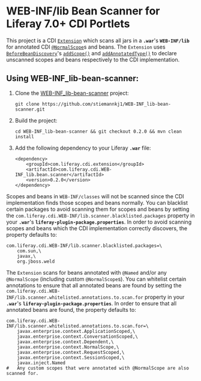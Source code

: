 # WEB-INF/lib Bean Scanner for Liferay 7.0+ CDI Portlets

This project is a CDI [`Extension`](https://docs.jboss.org/cdi/api/1.2/javax/enterprise/inject/spi/Extension.html) which scans all jars in a **`.war`**'s **`WEB-INF/lib`** for annotated CDI [`@NormalScope`](https://docs.jboss.org/cdi/api/1.2/javax/enterprise/context/NormalScope.html)s and beans. The `Extension` uses [`BeforeBeanDiscovery`](https://docs.jboss.org/cdi/api/1.2/javax/enterprise/inject/spi/BeforeBeanDiscovery.html)'s [`addScope()`](https://docs.jboss.org/cdi/api/1.2/javax/enterprise/inject/spi/BeforeBeanDiscovery.html#addScope(java.lang.Class,%20boolean,%20boolean)) and [`addAnnotatedType()`](https://docs.jboss.org/cdi/api/1.2/javax/enterprise/inject/spi/BeforeBeanDiscovery.html#addAnnotatedType(javax.enterprise.inject.spi.AnnotatedType)) to declare unscanned scopes and beans respectively to the CDI implementation.

## Using WEB-INF_lib-bean-scanner:

1. Clone the [WEB-INF_lib-bean-scanner](https://github.com/stiemannkj1/WEB-INF_lib-bean-scanner) project:

    ```
    git clone https://github.com/stiemannkj1/WEB-INF_lib-bean-scanner.git
    ```

2. Build the project:

    ```
    cd WEB-INF_lib-bean-scanner && git checkout 0.2.0 && mvn clean install
	```

3. Add the following dependency to your Liferay **`.war`** file:


    ```
    <dependency>
        <groupId>com.liferay.cdi.extension</groupId>
        <artifactId>com.liferay.cdi.WEB-INF_lib.bean.scanner</artifactId>
        <version>0.2.0</version>
    </dependency>
    ```

Scopes and beans in `WEB-INF/classes` will not be scanned since the CDI implementation finds those scopes and beans normally. You can blacklist certain packages to avoid scanning them for scopes and beans by setting the `com.liferay.cdi.WEB-INF/lib.scanner.blacklisted.packages` property in your **`.war`**'s **`liferay-plugin-package.properties`**. In order to avoid scanning scopes and beans which the CDI implementation correctly discovers, the property defaults to:

```
com.liferay.cdi.WEB-INF/lib.scanner.blacklisted.packages=\
	com.sun,\
	javax,\
	org.jboss.weld
```

The `Extension` scans for beans annotated with `@Named` and/or any `@NormalScope` (including custom `@NormalScope`s). You can whitelist certain annotations to ensure that all annotated beans are found by setting the `com.liferay.cdi.WEB-INF/lib.scanner.whitelisted.annotations.to.scan.for` property in your **`.war`**'s **`liferay-plugin-package.properties`**. In order to ensure that all annotated beans are found, the property defaults to:

```
com.liferay.cdi.WEB-INF/lib.scanner.whitelisted.annotations.to.scan.for=\
	javax.enterprise.context.ApplicationScoped,\
	javax.enterprise.context.ConversationScoped,\
	javax.enterprise.context.Dependent,\
	javax.enterprise.context.NormalScope,\
	javax.enterprise.context.RequestScoped,\
	javax.enterprise.context.SessionScoped,\
	javax.inject.Named
#	Any custom scopes that were annotated with @NormalScope are also scanned for.
```
